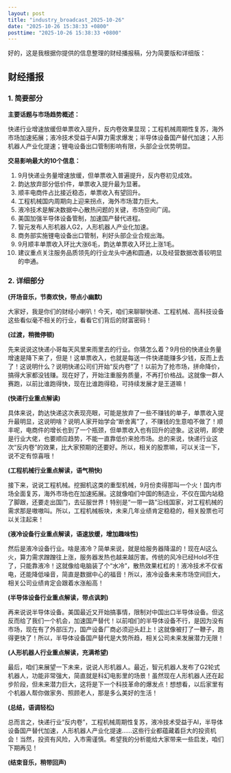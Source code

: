 ```yaml
---
layout: post
title: "industry_broadcast_2025-10-26"
date: "2025-10-26 15:38:33 +0800"
posttime: "2025-10-26 15:38:33 +0800"
---
```


好的，这是我根据你提供的信息整理的财经播报稿，分为简要版和详细版：

## 财经播报

### 1. 简要部分

**主要话题与市场趋势概述：**

快递行业增速放缓但单票收入提升，反内卷效果显现；工程机械周期性复苏，海外市场加速拓展；液冷技术受益于AI算力需求爆发；半导体设备国产替代加速；人形机器人产业化提速；锂电设备出口管制影响有限，头部企业优势明显。

**交易影响最大的10个信息：**

1.  9月快递业务量增速放缓，但单票收入普遍提升，反内卷初见成效。
2.  韵达放弃部分低价件，单票收入提升最为显著。
3.  顺丰电商件占比接近稳态，单票收入有望回升。
4.  工程机械国内周期向上迎来拐点，海外市场潜力巨大。
5.  液冷技术是解决数据中心散热问题的关键，市场空间广阔。
6.  美国加强半导体设备管制，加速国产替代进程。
7.  智元发布人形机器人G2，人形机器人产业化加速。
8.  商务部实施锂电设备出口管制，利好头部企业合规出海。
9.  9月顺丰单票收入环比大涨6毛，韵达单票收入环比上涨1毛。
10. 建议重点关注服务品质领先的行业龙头中通和圆通，以及经营数据改善较明显的申通。

### 2. 详细部分

**(开场音乐，节奏欢快，带点小幽默)**

大家好，我是你们的财经小喇叭！今天，咱们来聊聊快递、工程机械、高科技设备这些看似毫不相关的行业，看看它们背后的财富密码！

**(过渡，稍微停顿)**

先来说说这快递小哥每天风里来雨里去的行业。你猜怎么着？9月份的快递业务量增速是降下来了，但是！这单票收入，也就是每送一件快递能赚多少钱，反而上去了！这说明什么？说明快递公司们开始“反内卷”了！以前为了抢市场，拼命降价，搞得大家都没钱赚。现在好了，开始注重服务质量，不再打价格战。这就像一群人赛跑，以前比谁跑得快，现在比谁跑得稳，可持续发展才是王道嘛！

**(快递行业重点解读)**

具体来说，韵达快递这次表现亮眼，可能是放弃了一些不赚钱的单子，单票收入提升最明显，这说明啥？说明人家开始学会“断舍离”了，不赚钱的生意咱不做了！顺丰呢，电商件的增长也到了一个瓶颈，但单票收入也有回升的迹象。这说明，即使是行业大佬，也要顺应趋势，不能一直靠低价来抢市场。总的来说，快递行业这次“反内卷”的效果，比大家预期的还要好。所以，相关的股票嘛，可以关注一下，说不定有惊喜哦！

**(工程机械行业重点解读，语气稍快)**

接下来，说说工程机械。挖掘机这类的重型机械，9月份卖得那叫一个火！国内市场全面复苏，海外市场也在加速拓展。这就像咱们中国的制造业，不仅在国内站稳了脚跟，还要走出国门，去征服世界！特别是“一带一路”沿线国家，对工程机械的需求那是嗷嗷叫。所以，工程机械板块，未来几年业绩肯定稳稳的，相关股票也可以关注起来！

**(液冷设备行业重点解读，语速放缓，增加趣味性)**

然后是液冷设备行业。啥是液冷？简单来说，就是给服务器降温的！现在AI这么火，算力需求蹭蹭往上涨，服务器发热也越来越厉害。传统的风冷已经Hold不住了，只能靠液冷！这就像给电脑装了个“水冷”，散热效果杠杠的！液冷技术不仅省电，还能降低噪音，简直是数据中心的福音！所以，液冷设备未来市场空间巨大，相关公司业绩肯定会跟着水涨船高！

**(半导体设备行业重点解读，带点讽刺)**

再来说说半导体设备。美国最近又开始搞事情，限制对中国出口半导体设备。但这反而给了我们一个机会，加速国产替代！以前咱们的半导体设备不行，是因为没有市场，现在有了外部压力，国产设备厂商必须迎头赶上！这就像被打了一鞭子，跑得更快了！所以，半导体设备国产替代是大势所趋，相关公司未来发展潜力无限！

**(人形机器人行业重点解读，充满希望)**

最后，咱们来展望一下未来，说说人形机器人。最近，智元机器人发布了G2轮式机器人，功能非常强大，简直就是科幻电影里的场景！虽然现在人形机器人还在起步阶段，但未来潜力巨大，这将是下一个科技革命的爆发点！想想看，以后家里有个机器人帮你做家务、照顾老人，那是多么美好的生活！

**(总结，语调轻松)**

总而言之，快递行业“反内卷”，工程机械周期性复苏，液冷技术受益于AI，半导体设备国产替代加速，人形机器人产业化提速……这些行业都蕴藏着巨大的投资机会！当然，投资有风险，入市需谨慎。希望我的分析能给大家带来一些启发，咱们下期再见！

**(结束音乐，稍带回声)**